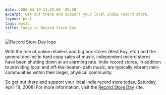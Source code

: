 ```yaml
---
date: 2008-04-19 11:29:00 -05:00
excerpt: Get out there and support your local indie record store.
layout: post
tags: music
title: Today is Record Store Day
---
```


![Record Store Day logo](http://f.cl.ly/items/020p3O0E1R0X2x2L120o/Image%202013.09.08%204%3A05%3A41%20PM.png)

With the rise of online retailers and big box stores (Best Buy, etc.) and the general decline in hard copy sales of music, independent record stores have been shutting down at an alarming rate. Indie record stores, in addition to providing local and off-the-beaten-path music, are typically vibrant mini-communities within their larger, physical community.

So get out there and support your local indie record store today, Saturday, April 19, 2008! For more information, visit the [Record Store Day](//www.recordstoreday.com/) site.